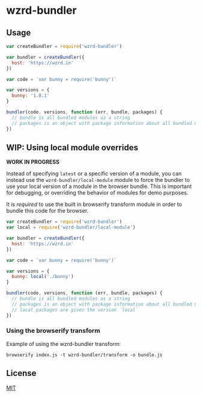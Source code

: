 # wzrd-bundler

## Usage

```js
var createBundler = require('wzrd-bundler')

var bundler = createBundler({
  host: 'https://wzrd.in'
})

var code = `var bunny = require('bunny')`

var versions = {
  bunny: '1.0.1'
}

bundler(code, versions, function (err, bundle, packages) {
  // bundle is all bundled modules as a string
  // packages is an object with package information about all bundled modules
})
```

## WIP: Using local module overrides

**WORK IN PROGRESS**

Instead of specifying `latest` or a specific version of a module, you can instead use the `wzrd-bundler/local-module` module to force the bundler to use your local version of a module in the browser bundle. This is important for debugging, or overriding the behavior of modules for demo purposes.

It is *required* to use the built in browserify transform module in order to bundle this code for the browser.

```js
var createBundler = require('wzrd-bundler')
var local = require('wzrd-bundler/local-module')

var bundler = createBundler({
  host: 'https://wzrd.in'
})

var code = `var bunny = require('bunny')`

var versions = {
  bunny: local('./bunny')
}

bundler(code, versions, function (err, bundle, packages) {
  // bundle is all bundled modules as a string
  // packages is an object with package information about all bundled modules
  // local packages are given the version `local`
})
```

### Using the browserify transform

Example of using the wzrd-bundler transform:

```
browserify index.js -t wzrd-bundler/transform -o bundle.js
```

## License
[MIT](LICENSE.md)
